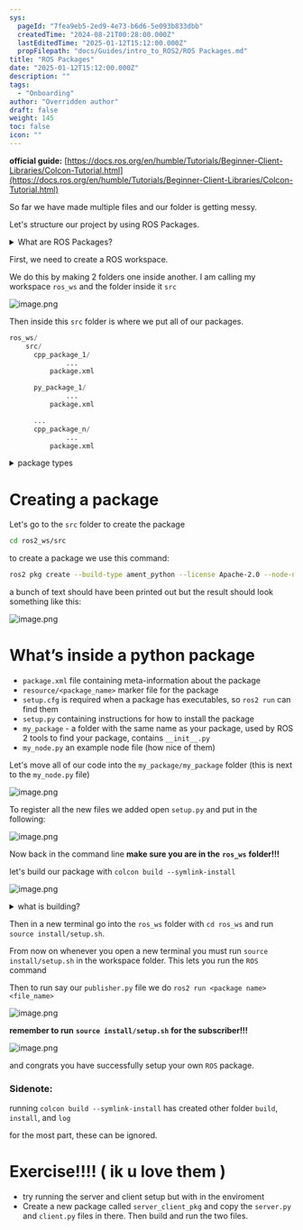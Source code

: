 ```yaml
---
sys:
  pageId: "7fea9eb5-2ed9-4e73-b6d6-5e093b833dbb"
  createdTime: "2024-08-21T00:28:00.000Z"
  lastEditedTime: "2025-01-12T15:12:00.000Z"
  propFilepath: "docs/Guides/intro_to_ROS2/ROS Packages.md"
title: "ROS Packages"
date: "2025-01-12T15:12:00.000Z"
description: ""
tags:
  - "Onboarding"
author: "Overridden author"
draft: false
weight: 145
toc: false
icon: ""
---
```


**official guide:** [https://docs.ros.org/en/humble/Tutorials/Beginner-Client-Libraries/Colcon-Tutorial.html](https://docs.ros.org/en/humble/Tutorials/Beginner-Client-Libraries/Colcon-Tutorial.html)

So far we have made multiple files and our folder is getting messy.

Let's structure our project by using ROS Packages.

<details>

<summary>What are ROS Packages?</summary>

ROS Packages are, as the name implies, packages of code that are highly sharable between ROS developers.

They consist of a folder, `package.xml` file, and source code

```python
      cpp_package_1/
		      ... imagine much code files here ..
          package.xml
```

</details>

First, we need to create a ROS workspace.

We do this by making 2 folders one inside another. I am calling my workspace `ros_ws` and the folder inside it `src`

![image.png](https://prod-files-secure.s3.us-west-2.amazonaws.com/d518164a-d88e-44d1-a4ee-3adb3bd8bce0/70706947-fd18-4537-a67b-e12946812d31/image.png?X-Amz-Algorithm=AWS4-HMAC-SHA256&X-Amz-Content-Sha256=UNSIGNED-PAYLOAD&X-Amz-Credential=ASIAZI2LB4666BH3SIVP%2F20250407%2Fus-west-2%2Fs3%2Faws4_request&X-Amz-Date=20250407T032833Z&X-Amz-Expires=3600&X-Amz-Security-Token=IQoJb3JpZ2luX2VjENv%2F%2F%2F%2F%2F%2F%2F%2F%2F%2FwEaCXVzLXdlc3QtMiJHMEUCIHcLpgCQaxtWhuLBKZDyx5GXAeIkg0rySoQwNiVQQrf1AiEA%2BtdkrkOBPJlttFfqzjWCqc8YUrfAedgFnFaECy%2FcnyIq%2FwMIVBAAGgw2Mzc0MjMxODM4MDUiDAV2HYyhgoKaDncMPCrcAzkoMmbEAv9wlTAelYHXbxQS2GAs0mhnEyHEKVTaZTUX5R2bQczPSo639FQineSQyOzw1rK4u3NhkVrzObJr0xU1UNjJBdbJRTj%2BVO%2BJ2uQqrzlUBmaTZ759HSsS2YBfNelF3eiAAf2ek3coyVIludaNenui%2BXrwbNwxxzB9zkgOKGnJGp0R2lODm2EouCI%2B0UDtoNISpxT6b5PthJj9R6nC7intYcP6IfNmGFkf9N2ayb%2FKLlo4COD90SgtmunNZJ1J3Y5jMN91edTgfHH6QecegXrKmlOfeyzke2Wvlnye3yVh4Fsrr4%2B20ZJvn4b8igl2zsrELEUndWWDlu4RE8L%2FJgS7T%2BElHaicRtztmmFNad%2FmXy%2B8c0LpDfrJuBZTZxzGploEjIUNyIaIqOlPhd66nywR37Pe04LU6Mi4gyupXkW0V2pCuuU1Xp7kBn8AtxKywa7AadD0gcpEWoDNK8yAOZiWmYMEl%2FLGnyS2oB0VrhgmfMzsrIzf66t1Uze49VwBuXisJN%2Bdzb%2FtfRZllHSPm54cuUixFW3uV9pltE%2BxGJNEbYf7kcnegN2ekq%2FwM4lH3ZpyZjuPveWpbcyH7WWWk%2BcN8T1XqtfU5%2FJ8uw4ckJFeRgW3ZwDCyhFBMJeDzb8GOqUBRUtoEe%2FUnl5D3Uo8M35C8hJJWuwJ%2BKJ9nGL6%2FoboJhuQcFg%2Fa8obfbY3Fpay2ZfnD%2FPYnSG5YeaDta5DuuvysJiRwx4uhry5jqBeB0E1roj5aWn8Ztlr%2FX6x62cg5uhWkbTO2sg8kkH2e54z8CuI72cBWEllmtzac1uUeov4nmVJZyl81BQ4GuGIJFBpKjguUtKGYqoEv9gYAbYsN7cH%2ByarfbLQ&X-Amz-Signature=09897609a8fd94f086add2f816767c6882e670f608140c0cae17742837035454&X-Amz-SignedHeaders=host&x-id=GetObject)

Then inside this `src` folder is where we put all of our packages.

```python
ros_ws/
    src/
      cpp_package_1/
		      ...
          package.xml

      py_package_1/
		      ...
          package.xml

      ...
      cpp_package_n/
		      ...
          package.xml

```

<details>

<summary>package types</summary>

packages can be either `C++` or python.

the intern file structure is different for each but for this guide we will stick to creating python packages

</details>

# Creating a package

Let's go to the `src` folder to create the package

```bash
cd ros2_ws/src
```

to create a package we use this command:

```bash
ros2 pkg create --build-type ament_python --license Apache-2.0 --node-name my_node my_package
```

a bunch of text should have been printed out but the result should look something like this:

![image.png](https://prod-files-secure.s3.us-west-2.amazonaws.com/d518164a-d88e-44d1-a4ee-3adb3bd8bce0/e6cf1e3f-8512-4a3e-b131-079f800bf3e8/image.png?X-Amz-Algorithm=AWS4-HMAC-SHA256&X-Amz-Content-Sha256=UNSIGNED-PAYLOAD&X-Amz-Credential=ASIAZI2LB4666BH3SIVP%2F20250407%2Fus-west-2%2Fs3%2Faws4_request&X-Amz-Date=20250407T032833Z&X-Amz-Expires=3600&X-Amz-Security-Token=IQoJb3JpZ2luX2VjENv%2F%2F%2F%2F%2F%2F%2F%2F%2F%2FwEaCXVzLXdlc3QtMiJHMEUCIHcLpgCQaxtWhuLBKZDyx5GXAeIkg0rySoQwNiVQQrf1AiEA%2BtdkrkOBPJlttFfqzjWCqc8YUrfAedgFnFaECy%2FcnyIq%2FwMIVBAAGgw2Mzc0MjMxODM4MDUiDAV2HYyhgoKaDncMPCrcAzkoMmbEAv9wlTAelYHXbxQS2GAs0mhnEyHEKVTaZTUX5R2bQczPSo639FQineSQyOzw1rK4u3NhkVrzObJr0xU1UNjJBdbJRTj%2BVO%2BJ2uQqrzlUBmaTZ759HSsS2YBfNelF3eiAAf2ek3coyVIludaNenui%2BXrwbNwxxzB9zkgOKGnJGp0R2lODm2EouCI%2B0UDtoNISpxT6b5PthJj9R6nC7intYcP6IfNmGFkf9N2ayb%2FKLlo4COD90SgtmunNZJ1J3Y5jMN91edTgfHH6QecegXrKmlOfeyzke2Wvlnye3yVh4Fsrr4%2B20ZJvn4b8igl2zsrELEUndWWDlu4RE8L%2FJgS7T%2BElHaicRtztmmFNad%2FmXy%2B8c0LpDfrJuBZTZxzGploEjIUNyIaIqOlPhd66nywR37Pe04LU6Mi4gyupXkW0V2pCuuU1Xp7kBn8AtxKywa7AadD0gcpEWoDNK8yAOZiWmYMEl%2FLGnyS2oB0VrhgmfMzsrIzf66t1Uze49VwBuXisJN%2Bdzb%2FtfRZllHSPm54cuUixFW3uV9pltE%2BxGJNEbYf7kcnegN2ekq%2FwM4lH3ZpyZjuPveWpbcyH7WWWk%2BcN8T1XqtfU5%2FJ8uw4ckJFeRgW3ZwDCyhFBMJeDzb8GOqUBRUtoEe%2FUnl5D3Uo8M35C8hJJWuwJ%2BKJ9nGL6%2FoboJhuQcFg%2Fa8obfbY3Fpay2ZfnD%2FPYnSG5YeaDta5DuuvysJiRwx4uhry5jqBeB0E1roj5aWn8Ztlr%2FX6x62cg5uhWkbTO2sg8kkH2e54z8CuI72cBWEllmtzac1uUeov4nmVJZyl81BQ4GuGIJFBpKjguUtKGYqoEv9gYAbYsN7cH%2ByarfbLQ&X-Amz-Signature=284315fc860c9b95f0160ce01f37ef1de112d0de12445b54314ae6452c8baed2&X-Amz-SignedHeaders=host&x-id=GetObject)

# What’s inside a python package

- `package.xml` file containing meta-information about the package
- `resource/<package_name>` marker file for the package
- `setup.cfg` is required when a package has executables, so `ros2 run` can find them
- `setup.py` containing instructions for how to install the package
- `my_package` - a folder with the same name as your package, used by ROS 2 tools to find your package, contains `__init__.py`
- `my_node.py` an example node file (how nice of them)

Let's move all of our code into the `my_package/my_package` folder (this is next to the `my_node.py` file)

![image.png](https://prod-files-secure.s3.us-west-2.amazonaws.com/d518164a-d88e-44d1-a4ee-3adb3bd8bce0/9ce58f11-0da9-4d3e-b86d-506a9685d378/image.png?X-Amz-Algorithm=AWS4-HMAC-SHA256&X-Amz-Content-Sha256=UNSIGNED-PAYLOAD&X-Amz-Credential=ASIAZI2LB4666BH3SIVP%2F20250407%2Fus-west-2%2Fs3%2Faws4_request&X-Amz-Date=20250407T032833Z&X-Amz-Expires=3600&X-Amz-Security-Token=IQoJb3JpZ2luX2VjENv%2F%2F%2F%2F%2F%2F%2F%2F%2F%2FwEaCXVzLXdlc3QtMiJHMEUCIHcLpgCQaxtWhuLBKZDyx5GXAeIkg0rySoQwNiVQQrf1AiEA%2BtdkrkOBPJlttFfqzjWCqc8YUrfAedgFnFaECy%2FcnyIq%2FwMIVBAAGgw2Mzc0MjMxODM4MDUiDAV2HYyhgoKaDncMPCrcAzkoMmbEAv9wlTAelYHXbxQS2GAs0mhnEyHEKVTaZTUX5R2bQczPSo639FQineSQyOzw1rK4u3NhkVrzObJr0xU1UNjJBdbJRTj%2BVO%2BJ2uQqrzlUBmaTZ759HSsS2YBfNelF3eiAAf2ek3coyVIludaNenui%2BXrwbNwxxzB9zkgOKGnJGp0R2lODm2EouCI%2B0UDtoNISpxT6b5PthJj9R6nC7intYcP6IfNmGFkf9N2ayb%2FKLlo4COD90SgtmunNZJ1J3Y5jMN91edTgfHH6QecegXrKmlOfeyzke2Wvlnye3yVh4Fsrr4%2B20ZJvn4b8igl2zsrELEUndWWDlu4RE8L%2FJgS7T%2BElHaicRtztmmFNad%2FmXy%2B8c0LpDfrJuBZTZxzGploEjIUNyIaIqOlPhd66nywR37Pe04LU6Mi4gyupXkW0V2pCuuU1Xp7kBn8AtxKywa7AadD0gcpEWoDNK8yAOZiWmYMEl%2FLGnyS2oB0VrhgmfMzsrIzf66t1Uze49VwBuXisJN%2Bdzb%2FtfRZllHSPm54cuUixFW3uV9pltE%2BxGJNEbYf7kcnegN2ekq%2FwM4lH3ZpyZjuPveWpbcyH7WWWk%2BcN8T1XqtfU5%2FJ8uw4ckJFeRgW3ZwDCyhFBMJeDzb8GOqUBRUtoEe%2FUnl5D3Uo8M35C8hJJWuwJ%2BKJ9nGL6%2FoboJhuQcFg%2Fa8obfbY3Fpay2ZfnD%2FPYnSG5YeaDta5DuuvysJiRwx4uhry5jqBeB0E1roj5aWn8Ztlr%2FX6x62cg5uhWkbTO2sg8kkH2e54z8CuI72cBWEllmtzac1uUeov4nmVJZyl81BQ4GuGIJFBpKjguUtKGYqoEv9gYAbYsN7cH%2ByarfbLQ&X-Amz-Signature=22708908b2bcd3c56ed2cb9f9d6b2b4009fd98197010bca8f9f01e4a02356c27&X-Amz-SignedHeaders=host&x-id=GetObject)

To register all the new files we added open `setup.py` and put in the following:

![image.png](https://prod-files-secure.s3.us-west-2.amazonaws.com/d518164a-d88e-44d1-a4ee-3adb3bd8bce0/1cd7c262-4cae-4496-9d75-c178537d24a2/image.png?X-Amz-Algorithm=AWS4-HMAC-SHA256&X-Amz-Content-Sha256=UNSIGNED-PAYLOAD&X-Amz-Credential=ASIAZI2LB4666BH3SIVP%2F20250407%2Fus-west-2%2Fs3%2Faws4_request&X-Amz-Date=20250407T032833Z&X-Amz-Expires=3600&X-Amz-Security-Token=IQoJb3JpZ2luX2VjENv%2F%2F%2F%2F%2F%2F%2F%2F%2F%2FwEaCXVzLXdlc3QtMiJHMEUCIHcLpgCQaxtWhuLBKZDyx5GXAeIkg0rySoQwNiVQQrf1AiEA%2BtdkrkOBPJlttFfqzjWCqc8YUrfAedgFnFaECy%2FcnyIq%2FwMIVBAAGgw2Mzc0MjMxODM4MDUiDAV2HYyhgoKaDncMPCrcAzkoMmbEAv9wlTAelYHXbxQS2GAs0mhnEyHEKVTaZTUX5R2bQczPSo639FQineSQyOzw1rK4u3NhkVrzObJr0xU1UNjJBdbJRTj%2BVO%2BJ2uQqrzlUBmaTZ759HSsS2YBfNelF3eiAAf2ek3coyVIludaNenui%2BXrwbNwxxzB9zkgOKGnJGp0R2lODm2EouCI%2B0UDtoNISpxT6b5PthJj9R6nC7intYcP6IfNmGFkf9N2ayb%2FKLlo4COD90SgtmunNZJ1J3Y5jMN91edTgfHH6QecegXrKmlOfeyzke2Wvlnye3yVh4Fsrr4%2B20ZJvn4b8igl2zsrELEUndWWDlu4RE8L%2FJgS7T%2BElHaicRtztmmFNad%2FmXy%2B8c0LpDfrJuBZTZxzGploEjIUNyIaIqOlPhd66nywR37Pe04LU6Mi4gyupXkW0V2pCuuU1Xp7kBn8AtxKywa7AadD0gcpEWoDNK8yAOZiWmYMEl%2FLGnyS2oB0VrhgmfMzsrIzf66t1Uze49VwBuXisJN%2Bdzb%2FtfRZllHSPm54cuUixFW3uV9pltE%2BxGJNEbYf7kcnegN2ekq%2FwM4lH3ZpyZjuPveWpbcyH7WWWk%2BcN8T1XqtfU5%2FJ8uw4ckJFeRgW3ZwDCyhFBMJeDzb8GOqUBRUtoEe%2FUnl5D3Uo8M35C8hJJWuwJ%2BKJ9nGL6%2FoboJhuQcFg%2Fa8obfbY3Fpay2ZfnD%2FPYnSG5YeaDta5DuuvysJiRwx4uhry5jqBeB0E1roj5aWn8Ztlr%2FX6x62cg5uhWkbTO2sg8kkH2e54z8CuI72cBWEllmtzac1uUeov4nmVJZyl81BQ4GuGIJFBpKjguUtKGYqoEv9gYAbYsN7cH%2ByarfbLQ&X-Amz-Signature=eb8b1578bbca2358e9c1dfd05a78cc61d6a86b32a24d6f3f62a25ad141452dd6&X-Amz-SignedHeaders=host&x-id=GetObject)

Now back in the command line **make sure you are in the** **`ros_ws`** **folder!!!**

let's build our package with `colcon build --symlink-install`

![image.png](https://prod-files-secure.s3.us-west-2.amazonaws.com/d518164a-d88e-44d1-a4ee-3adb3bd8bce0/2f2a0d27-b173-48fd-b189-5f5c0ce65619/image.png?X-Amz-Algorithm=AWS4-HMAC-SHA256&X-Amz-Content-Sha256=UNSIGNED-PAYLOAD&X-Amz-Credential=ASIAZI2LB4666BH3SIVP%2F20250407%2Fus-west-2%2Fs3%2Faws4_request&X-Amz-Date=20250407T032833Z&X-Amz-Expires=3600&X-Amz-Security-Token=IQoJb3JpZ2luX2VjENv%2F%2F%2F%2F%2F%2F%2F%2F%2F%2FwEaCXVzLXdlc3QtMiJHMEUCIHcLpgCQaxtWhuLBKZDyx5GXAeIkg0rySoQwNiVQQrf1AiEA%2BtdkrkOBPJlttFfqzjWCqc8YUrfAedgFnFaECy%2FcnyIq%2FwMIVBAAGgw2Mzc0MjMxODM4MDUiDAV2HYyhgoKaDncMPCrcAzkoMmbEAv9wlTAelYHXbxQS2GAs0mhnEyHEKVTaZTUX5R2bQczPSo639FQineSQyOzw1rK4u3NhkVrzObJr0xU1UNjJBdbJRTj%2BVO%2BJ2uQqrzlUBmaTZ759HSsS2YBfNelF3eiAAf2ek3coyVIludaNenui%2BXrwbNwxxzB9zkgOKGnJGp0R2lODm2EouCI%2B0UDtoNISpxT6b5PthJj9R6nC7intYcP6IfNmGFkf9N2ayb%2FKLlo4COD90SgtmunNZJ1J3Y5jMN91edTgfHH6QecegXrKmlOfeyzke2Wvlnye3yVh4Fsrr4%2B20ZJvn4b8igl2zsrELEUndWWDlu4RE8L%2FJgS7T%2BElHaicRtztmmFNad%2FmXy%2B8c0LpDfrJuBZTZxzGploEjIUNyIaIqOlPhd66nywR37Pe04LU6Mi4gyupXkW0V2pCuuU1Xp7kBn8AtxKywa7AadD0gcpEWoDNK8yAOZiWmYMEl%2FLGnyS2oB0VrhgmfMzsrIzf66t1Uze49VwBuXisJN%2Bdzb%2FtfRZllHSPm54cuUixFW3uV9pltE%2BxGJNEbYf7kcnegN2ekq%2FwM4lH3ZpyZjuPveWpbcyH7WWWk%2BcN8T1XqtfU5%2FJ8uw4ckJFeRgW3ZwDCyhFBMJeDzb8GOqUBRUtoEe%2FUnl5D3Uo8M35C8hJJWuwJ%2BKJ9nGL6%2FoboJhuQcFg%2Fa8obfbY3Fpay2ZfnD%2FPYnSG5YeaDta5DuuvysJiRwx4uhry5jqBeB0E1roj5aWn8Ztlr%2FX6x62cg5uhWkbTO2sg8kkH2e54z8CuI72cBWEllmtzac1uUeov4nmVJZyl81BQ4GuGIJFBpKjguUtKGYqoEv9gYAbYsN7cH%2ByarfbLQ&X-Amz-Signature=d8e5e01d54cc8ce262c7cabcb4d52ad1a8e36b921138c155adf48081c7a8d635&X-Amz-SignedHeaders=host&x-id=GetObject)

<details>

<summary>what is building?</summary>

if you are a CS major at Rose-Hulman you will learn the answer to this in CSSE132

but TLDR; is it combines all the code files into one program that can be run easily 

</details>

Then in a new terminal go into the `ros_ws` folder with `cd ros_ws` and run `source install/setup.sh`. 

From now on whenever you open a new terminal you must run `source install/setup.sh` in the workspace folder. This lets you run the `ROS` command

Then to run say our `publisher.py` file we do `ros2 run <package name> <file_name>`

![image.png](https://prod-files-secure.s3.us-west-2.amazonaws.com/d518164a-d88e-44d1-a4ee-3adb3bd8bce0/4f4b1219-3a44-4632-aa0a-ce3471699f59/image.png?X-Amz-Algorithm=AWS4-HMAC-SHA256&X-Amz-Content-Sha256=UNSIGNED-PAYLOAD&X-Amz-Credential=ASIAZI2LB4666BH3SIVP%2F20250407%2Fus-west-2%2Fs3%2Faws4_request&X-Amz-Date=20250407T032833Z&X-Amz-Expires=3600&X-Amz-Security-Token=IQoJb3JpZ2luX2VjENv%2F%2F%2F%2F%2F%2F%2F%2F%2F%2FwEaCXVzLXdlc3QtMiJHMEUCIHcLpgCQaxtWhuLBKZDyx5GXAeIkg0rySoQwNiVQQrf1AiEA%2BtdkrkOBPJlttFfqzjWCqc8YUrfAedgFnFaECy%2FcnyIq%2FwMIVBAAGgw2Mzc0MjMxODM4MDUiDAV2HYyhgoKaDncMPCrcAzkoMmbEAv9wlTAelYHXbxQS2GAs0mhnEyHEKVTaZTUX5R2bQczPSo639FQineSQyOzw1rK4u3NhkVrzObJr0xU1UNjJBdbJRTj%2BVO%2BJ2uQqrzlUBmaTZ759HSsS2YBfNelF3eiAAf2ek3coyVIludaNenui%2BXrwbNwxxzB9zkgOKGnJGp0R2lODm2EouCI%2B0UDtoNISpxT6b5PthJj9R6nC7intYcP6IfNmGFkf9N2ayb%2FKLlo4COD90SgtmunNZJ1J3Y5jMN91edTgfHH6QecegXrKmlOfeyzke2Wvlnye3yVh4Fsrr4%2B20ZJvn4b8igl2zsrELEUndWWDlu4RE8L%2FJgS7T%2BElHaicRtztmmFNad%2FmXy%2B8c0LpDfrJuBZTZxzGploEjIUNyIaIqOlPhd66nywR37Pe04LU6Mi4gyupXkW0V2pCuuU1Xp7kBn8AtxKywa7AadD0gcpEWoDNK8yAOZiWmYMEl%2FLGnyS2oB0VrhgmfMzsrIzf66t1Uze49VwBuXisJN%2Bdzb%2FtfRZllHSPm54cuUixFW3uV9pltE%2BxGJNEbYf7kcnegN2ekq%2FwM4lH3ZpyZjuPveWpbcyH7WWWk%2BcN8T1XqtfU5%2FJ8uw4ckJFeRgW3ZwDCyhFBMJeDzb8GOqUBRUtoEe%2FUnl5D3Uo8M35C8hJJWuwJ%2BKJ9nGL6%2FoboJhuQcFg%2Fa8obfbY3Fpay2ZfnD%2FPYnSG5YeaDta5DuuvysJiRwx4uhry5jqBeB0E1roj5aWn8Ztlr%2FX6x62cg5uhWkbTO2sg8kkH2e54z8CuI72cBWEllmtzac1uUeov4nmVJZyl81BQ4GuGIJFBpKjguUtKGYqoEv9gYAbYsN7cH%2ByarfbLQ&X-Amz-Signature=bf647e2bdd32532b7bb77d08c8713e2b3affee1f27b51afa64562ddb4326d22b&X-Amz-SignedHeaders=host&x-id=GetObject)

**remember to run** **`source install/setup.sh`** **for the subscriber!!!**

![image.png](https://prod-files-secure.s3.us-west-2.amazonaws.com/d518164a-d88e-44d1-a4ee-3adb3bd8bce0/02121119-dad4-49ec-8356-c956108b4243/image.png?X-Amz-Algorithm=AWS4-HMAC-SHA256&X-Amz-Content-Sha256=UNSIGNED-PAYLOAD&X-Amz-Credential=ASIAZI2LB4666BH3SIVP%2F20250407%2Fus-west-2%2Fs3%2Faws4_request&X-Amz-Date=20250407T032833Z&X-Amz-Expires=3600&X-Amz-Security-Token=IQoJb3JpZ2luX2VjENv%2F%2F%2F%2F%2F%2F%2F%2F%2F%2FwEaCXVzLXdlc3QtMiJHMEUCIHcLpgCQaxtWhuLBKZDyx5GXAeIkg0rySoQwNiVQQrf1AiEA%2BtdkrkOBPJlttFfqzjWCqc8YUrfAedgFnFaECy%2FcnyIq%2FwMIVBAAGgw2Mzc0MjMxODM4MDUiDAV2HYyhgoKaDncMPCrcAzkoMmbEAv9wlTAelYHXbxQS2GAs0mhnEyHEKVTaZTUX5R2bQczPSo639FQineSQyOzw1rK4u3NhkVrzObJr0xU1UNjJBdbJRTj%2BVO%2BJ2uQqrzlUBmaTZ759HSsS2YBfNelF3eiAAf2ek3coyVIludaNenui%2BXrwbNwxxzB9zkgOKGnJGp0R2lODm2EouCI%2B0UDtoNISpxT6b5PthJj9R6nC7intYcP6IfNmGFkf9N2ayb%2FKLlo4COD90SgtmunNZJ1J3Y5jMN91edTgfHH6QecegXrKmlOfeyzke2Wvlnye3yVh4Fsrr4%2B20ZJvn4b8igl2zsrELEUndWWDlu4RE8L%2FJgS7T%2BElHaicRtztmmFNad%2FmXy%2B8c0LpDfrJuBZTZxzGploEjIUNyIaIqOlPhd66nywR37Pe04LU6Mi4gyupXkW0V2pCuuU1Xp7kBn8AtxKywa7AadD0gcpEWoDNK8yAOZiWmYMEl%2FLGnyS2oB0VrhgmfMzsrIzf66t1Uze49VwBuXisJN%2Bdzb%2FtfRZllHSPm54cuUixFW3uV9pltE%2BxGJNEbYf7kcnegN2ekq%2FwM4lH3ZpyZjuPveWpbcyH7WWWk%2BcN8T1XqtfU5%2FJ8uw4ckJFeRgW3ZwDCyhFBMJeDzb8GOqUBRUtoEe%2FUnl5D3Uo8M35C8hJJWuwJ%2BKJ9nGL6%2FoboJhuQcFg%2Fa8obfbY3Fpay2ZfnD%2FPYnSG5YeaDta5DuuvysJiRwx4uhry5jqBeB0E1roj5aWn8Ztlr%2FX6x62cg5uhWkbTO2sg8kkH2e54z8CuI72cBWEllmtzac1uUeov4nmVJZyl81BQ4GuGIJFBpKjguUtKGYqoEv9gYAbYsN7cH%2ByarfbLQ&X-Amz-Signature=cd83b5e21954bd30ab764074a246adb3428f9dc21853c0ebda54dbe033bf109d&X-Amz-SignedHeaders=host&x-id=GetObject)

and congrats you have successfully setup your own `ROS` package.

### Sidenote:

running `colcon build --symlink-install` has created other folder `build`, `install`, and `log`

for the most part, these can be ignored.

# Exercise!!!! ( ik u love them )

- try running the server and client setup but with in the enviroment
- Create a new package called `server_client_pkg` and copy the `server.py` and `client.py` files in there. Then build and run the two files.

